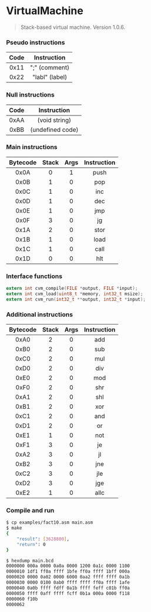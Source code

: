 # VirtualMachine
> Stack-based virtual machine. Version 1.0.6.

### Pseudo instructions
Code | Instruction
:---: | :---: |
0x11 | ";" (comment)
0x22 | "labl" (label)

### Null instructions
Code | Instruction
:---: | :---: |
0xAA | (void string)
0xBB | (undefined code)

### Main instructions
Bytecode | Stack | Args | Instruction
:---: | :---: | :---: | :---: |
0x0A | 0 | 1 | push
0x0B | 1 | 0 | pop
0x0C | 1 | 0 | inc
0x0D | 1 | 0 | dec
0x0E | 1 | 0 | jmp
0x0F | 3 | 0 | jg
0x1A | 2 | 0 | stor
0x1B | 1 | 0 | load
0x1C | 1 | 0 | call
0x1D | 0 | 0 | hlt

### Interface functions
```c
extern int cvm_compile(FILE *output, FILE *input);
extern int cvm_load(uint8_t *memory, int32_t msize);
extern int cvm_run(int32_t **output, int32_t *input);
```

### Additional instructions
Bytecode | Stack | Args | Instruction
:---: | :---: | :---: | :---: |
0xA0 | 2 | 0 | add
0xB0 | 2 | 0 | sub
0xC0 | 2 | 0 | mul
0xD0 | 2 | 0 | div
0xE0 | 2 | 0 | mod
0xF0 | 2 | 0 | shr
0xA1 | 2 | 0 | shl
0xB1 | 2 | 0 | xor
0xC1 | 2 | 0 | and
0xD1 | 2 | 0 | or
0xE1 | 1 | 0 | not
0xF1 | 3 | 0 | je
0xA2 | 3 | 0 | jl
0xB2 | 3 | 0 | jne
0xC2 | 3 | 0 | jle
0xD2 | 3 | 0 | jge
0xE2 | 1 | 0 | allc

### Compile and run
```bash
$ cp examples/fact10.asm main.asm
$ make
{
	"result": [3628800],
	"return": 0
}
```

```bash
$ hexdump main.bcd
0000000 000a 0000 0a0a 0000 1200 0a1c 0000 1100
0000010 1df1 ff0a ffff 1bfe ff0a ffff 1bff 000a
0000020 0000 0a02 0000 6000 0aa2 ffff ffff 0a1b
0000030 0000 0100 0ab0 ffff ffff ff0a ffff 1afe
0000040 0a0b ffff fdff 0a1b ffff feff c01b ff0a
0000050 ffff 0aff ffff fcff 0b1a 000a 0000 f118
0000060 f10b                                   
0000062
```
